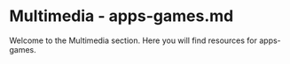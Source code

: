 # Multimedia - apps-games.md
Welcome to the Multimedia section. Here you will find resources for apps-games.
